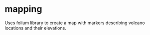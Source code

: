 # mapping
Uses folium library to create a map with markers describing volcano locations and their elevations.
